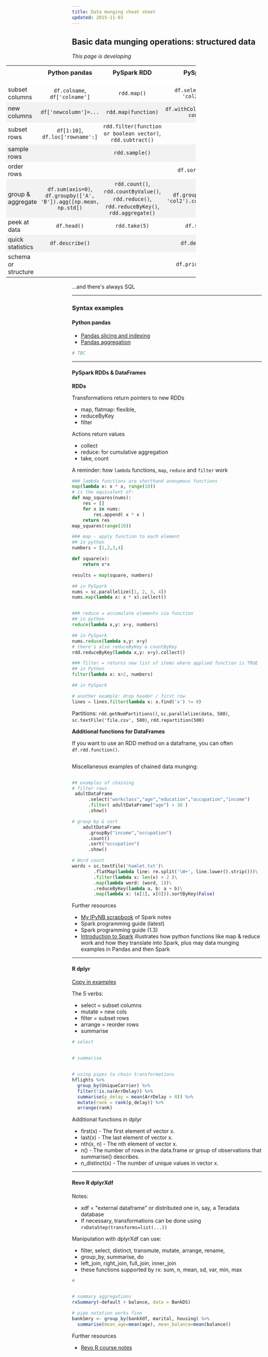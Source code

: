 ```yaml
---
title: Data munging cheat sheet
updated: 2015-11-03
---
```


<head>
<style>
table {
  margin-left: -175px;
  position: relative;
  table-layout: auto;

  thead {
    background: #f2f2f2;
  }
  th {
    text-align: left;
    padding: 8px 10px;
    border-bottom: 15px solid #fff;
  }
  td {
    padding-left: 5px;
    padding-right: 5px;
  }
  tr:nth-child(even) {background: #f2f2f2;}  
}
</style>
</head>



## Basic data munging operations: structured data

_This page is developing_



|  | Python pandas | PySpark RDD | PySpark DF | R dplyr | Revo R dplyrXdf |
| ---- |:-----------:|:-----------:|:----------:|:-------:|:--------------:|
|subset columns|`df.colname`, `df['colname']`|`rdd.map()`|`df.select('col1', 'col2', ...)`|`select(df, col1, col2, ...)`||
|new columns|`df['newcolumn']=...`|`rdd.map(function)`|`df.withColumn(“newcol”, content)`|`mutate(df, col1=col2+col3, col4=col5^2,...)`||
|subset rows|`df[1:10]`, `df.loc['rowname':]`|`rdd.filter(function or boolean vector)`, `rdd.subtract()`||`filter`||
|sample rows||`rdd.sample()`||||
|order rows|||`df.sort('col1')`|`arrange`||
|group & aggregate|`df.sum(axis=0)`, `df.groupby(['A', 'B']).agg([np.mean, np.std])`|`rdd.count()`, `rdd.countByValue()`, `rdd.reduce()`, `rdd.reduceByKey()`, `rdd.aggregate()`|`df.groupBy('col1', 'col2').count().show()`|`group_by(df, var1, var2,...) %>% summarise(col=func(var3), col2=func(var4), ...)`|`rxSummary(formula, df)` <br> or <br> `group_by() %>% summarise()` |
|peek at data|`df.head()`|`rdd.take(5)`|`df.show(5)`|`first()`, `last()`||
|quick statistics|`df.describe()`||`df.describe()`|`summary()`|`rxGetVarInfo()`|
|schema or structure|||`df.printSchema()`||||

...and there's always SQL





---

### Syntax examples

#### Python pandas

* [Pandas slicing and indexing](http://pandas.pydata.org/pandas-docs/stable/indexing.html)
* [Pandas aggregation](http://pandas.pydata.org/pandas-docs/stable/groupby.html)

```python
# TBC
```

---

#### PySpark RDDs & DataFrames

__RDDs__

Transformations return pointers to new RDDs

* map, flatmap: flexible,
* reduceByKey
* filter

Actions return values

* collect
* reduce: for cumulative aggregation
* take, count


A reminder: how `lambda` functions, `map`, `reduce` and `filter` work

```python
### lambda functions are shorthand anonymous functions
map(lambda x: x * x, range(10))
# is the equivalent of:
def map_squares(nums):
    res = []
    for x in nums:
        res.append( x * x )
    return res
map_squares(range(10))

### map - apply function to each element
## in python
numbers = [1,2,3,4]

def square(x):
    return x*x

results = map(square, numbers)

## in PySpark
nums = sc.parallelize([1, 2, 3, 4])
nums.map(lambda x: x * x).collect()


### reduce = accumulate elements via function
## in python
reduce(lambda x,y: x+y, numbers)

## in PySpark
nums.reduce(lambda x,y: x+y)
# there's also reduceByKey & countByKey
rdd.reduceByKey(lambda x,y: x+y).collect()

### filter = returns new list of items where applied function is TRUE
## in Python
filter(lambda x: x>2, numbers)

## in PySpark

# another example: drop header / first row
lines = lines.filter(lambda x: x.find('x') != 0)


```

Partitions: `rdd.getNumPartitions()`, `sc.parallelize(data, 500)`, `sc.textFile('file.csv', 500)`, `rdd.repartition(500)`



__Additional functions for DataFrames__

If you want to use an RDD method on a dataframe, you can often `df.rdd.function()`.


```python


```

Miscellaneous examples of chained data munging:

```python

## examples of chaining
# filter rows
 adultDataFrame
      .select("workclass","age","education","occupation","income")
      .filter( adultDataFrame("age") > 30 )
      .show()

# group by & sort
    adultDataFrame
      .groupBy("income","occupation")
      .count()
      .sort("occupation")
      .show()

# Word count
words = sc.textFile('hamlet.txt')\
        .flatMap(lambda line: re.split('\W+', line.lower().strip()))\
        .filter(lambda x: len(x) > 2 )\
        .map(lambda word: (word, 1))\
        .reduceByKey(lambda a, b: a + b)\
        .map(lambda x: (x[1], x[0])).sortByKey(False)

```

Further resources

* [My IPyNB scrapbook](https://github.com/standarderror/Jupyter-Notebooks/blob/master/PySpark%20syntax%20notes.ipynb) of Spark notes
* Spark programming guide (latest)
* Spark programming guide (1.3)
* [Introduction to Spark](http://researchcomputing.github.io/meetup_spring_2014/python/spark.html) illustrates how python functions like map & reduce work and how they translate into Spark, plus may data munging examples in Pandas and then Spark





---

#### R dplyr

[Copy in examples](https://gist.github.com/standarderror/f7c2ae19fdbbb01b59ff#file-r-code-library-r)

The 5 verbs:

* select = subset columns
* mutate = new cols
* filter = subset rows
* arrange = reorder rows
* summarise


```r
# select


# summarise


# using pipes to chain transformations
hflights %>%
  group_by(UniqueCarrier) %>%
  filter(!is.na(ArrDelay)) %>%
  summarise(p_delay = mean(ArrDelay > 0)) %>%
  mutate(rank = rank(p_delay)) %>%
  arrange(rank)


```

Additional functions in dplyr

* first(x) - The first element of vector x.
* last(x) - The last element of vector x.
* nth(x, n) - The nth element of vector x.
* n() - The number of rows in the data.frame or group of observations that summarise() describes.
* n_distinct(x) - The number of unique values in vector x.

---

#### Revo R dplyrXdf

Notes:

* xdf = "external dataframe" or distributed one in, say, a Teradata database
* If necessary, transformations can be done using `rxDataStep(transforms=list(...))`

Manipulation with dplyrXdf can use:

* filter, select, distinct, transmute, mutate, arrange, rename,
* group_by, summarise, do
* left_join, right_join, full_join, inner_join
* these functions supported by rx: sum, n, mean, sd, var, min, max


```r
#


# summary aggregations
rxSummary(~default + balance, data = BankDS)

# pipe notation works fine
bankSmry <- group_by(bankXdf, marital, housing) %>%
  summarise(mean_age=mean(age), mean_balance=mean(balance))

```


Further resources

* [Revo R course notes](https://gist.github.com/standarderror/f7c2ae19fdbbb01b59ff#file-revo-r-training-r)
